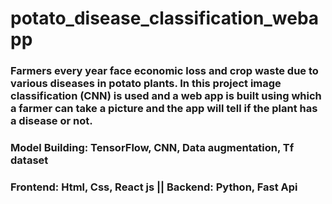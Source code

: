 # potato_disease_classification_webapp
### Farmers every year face economic loss and crop waste due to various diseases in potato plants. In this project image classification (CNN) is used and a web app is built using which a farmer can take a picture and the app will tell if the plant has a disease or not. 
### Model Building: TensorFlow, CNN, Data augmentation, Tf dataset
### Frontend: Html, Css, React js  ||  Backend:  Python, Fast Api 
